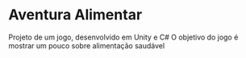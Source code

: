 # Aventura Alimentar

Projeto de um jogo, desenvolvido em Unity e C#
O objetivo do jogo é mostrar um pouco sobre alimentação saudável
